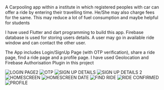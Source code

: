 A Carpooling app within a institute in which registered peoples with car can offer a ride by entering their travelling time.
He/She may also charge fees for the same. This may reduce a lot of fuel consumption and maybe helpful for students

I have used Flutter and dart programming to build this app. Firebase database is used for storing users details. A user may
go in available ride window and can contact the other user.

The App includes Login/SignUp Page (with OTP verification), share a ride page, find a ride page and a profile page. I have
used Geolocation and Firebase Authorisation Plugin in this project


![LOGIN PAGE2](https://github.com/Suyashvarshney8/TRAVEL-BUDDY/assets/108462601/c5cec54a-690c-4e7d-bee1-22eec6a73b6e)
![OTP](https://github.com/Suyashvarshney8/TRAVEL-BUDDY/assets/108462601/f84711b9-d9e2-4ab8-9d55-c92b3cd8d6d0)
![SIGN UP DETAILS](https://github.com/Suyashvarshney8/TRAVEL-BUDDY/assets/108462601/e3688023-fc1d-4af3-9471-ebde575d9e0f)
![SIGN UP DETAILS 2](https://github.com/Suyashvarshney8/TRAVEL-BUDDY/assets/108462601/ddf57491-1012-419d-b0be-5920cf0e4149)
![HOMESCREEN](https://github.com/Suyashvarshney8/TRAVEL-BUDDY/assets/108462601/e8fdf443-7f2e-4319-89ac-ff07be81f495)
![HOMESCREEN DATE](https://github.com/Suyashvarshney8/TRAVEL-BUDDY/assets/108462601/18496c21-2e35-406a-976a-21c8a1c7d903)
![FIND RIDE](https://github.com/Suyashvarshney8/TRAVEL-BUDDY/assets/108462601/2ea75717-04f8-469c-a263-7671b1b53b41)
![RIDE CONFIRMED](https://github.com/Suyashvarshney8/TRAVEL-BUDDY/assets/108462601/0c590aa5-9949-4b4e-ac90-c3a1b8f96061)
![PROFILE](https://github.com/Suyashvarshney8/TRAVEL-BUDDY/assets/108462601/e7c8c900-49a3-48dd-9dc1-5cb0955e9bfe)

